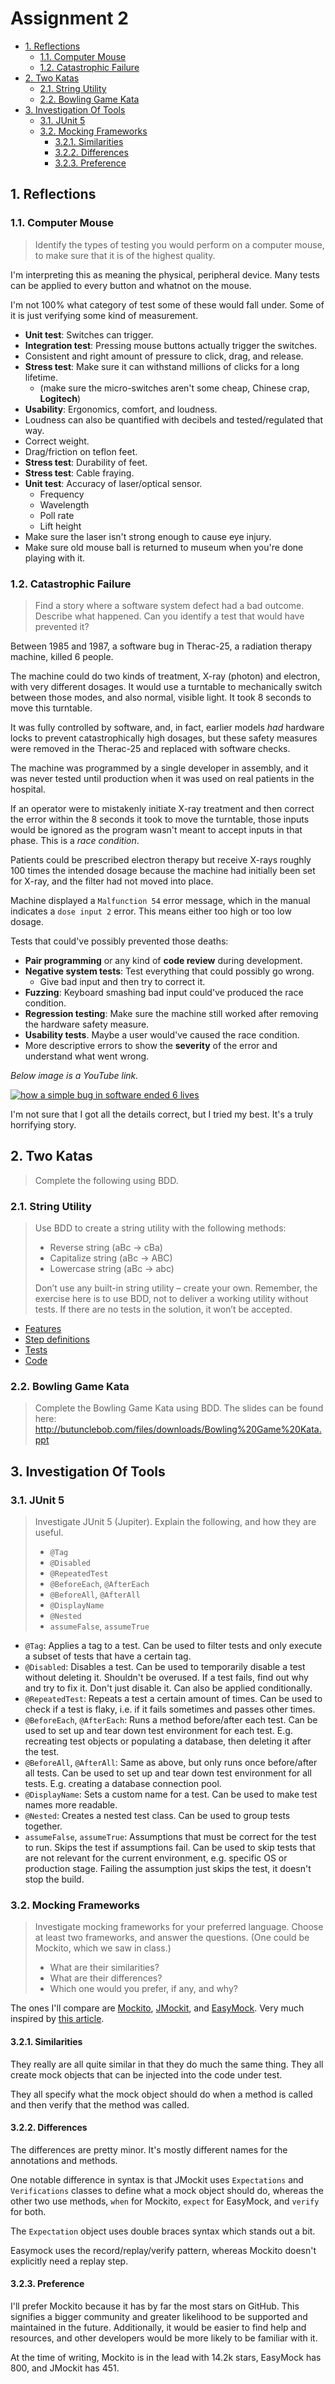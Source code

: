 # Assignment 2

- [1. Reflections](#1-reflections)
    - [1.1. Computer Mouse](#11-computer-mouse)
    - [1.2. Catastrophic Failure](#12-catastrophic-failure)
- [2. Two Katas](#2-two-katas)
    - [2.1. String Utility](#21-string-utility)
    - [2.2. Bowling Game Kata](#22-bowling-game-kata)
- [3. Investigation Of Tools](#3-investigation-of-tools)
    - [3.1. JUnit 5](#31-junit-5)
    - [3.2. Mocking Frameworks](#32-mocking-frameworks)
        - [3.2.1. Similarities](#321-similarities)
        - [3.2.2. Differences](#322-differences)
        - [3.2.3. Preference](#323-preference)

## 1. Reflections

### 1.1. Computer Mouse

> Identify the types of testing you would perform on a computer mouse, to make sure that it is of the highest quality.

I'm interpreting this as meaning the physical, peripheral device. Many tests can be applied to every button and whatnot
on the mouse.

I'm not 100% what category of test some of these would fall under. Some of it is just verifying some kind of
measurement.

- **Unit test**: Switches can trigger.
- **Integration test**: Pressing mouse buttons actually trigger the switches.
- Consistent and right amount of pressure to click, drag, and release.
- **Stress test**: Make sure it can withstand millions of clicks for a long lifetime.
    - (make sure the micro-switches aren't some cheap, Chinese crap, **Logitech**)
- **Usability**: Ergonomics, comfort, and loudness.
- Loudness can also be quantified with decibels and tested/regulated that way.
- Correct weight.
- Drag/friction on teflon feet.
- **Stress test**: Durability of feet.
- **Stress test**: Cable fraying.
- **Unit test**: Accuracy of laser/optical sensor.
    - Frequency
    - Wavelength
    - Poll rate
    - Lift height
- Make sure the laser isn't strong enough to cause eye injury.
- Make sure old mouse ball is returned to museum when you're done playing with it.

### 1.2. Catastrophic Failure

> Find a story where a software system defect had a bad outcome. Describe what happened. Can you identify a test that
> would have prevented it?

Between 1985 and 1987, a software bug in Therac-25, a radiation therapy machine, killed 6 people.

The machine could do two kinds of treatment, X-ray (photon) and electron, with very different dosages.
It would use a turntable to mechanically switch between those modes, and also normal, visible light. It took 8 seconds
to move this turntable.

It was fully controlled by software, and, in fact, earlier models _had_ hardware locks to prevent catastrophically high
dosages,
but these safety measures were removed in the Therac-25 and replaced with software checks.

The machine was programmed by a single developer in assembly, and it was never tested until production when it was used
on real patients in the hospital.

If an operator were to mistakenly initiate X-ray treatment and then correct the error within the 8 seconds it took to
move the turntable,
those inputs would be ignored as the program wasn't meant to accept inputs in that phase. This is a _race condition_.

Patients could be prescribed electron therapy but receive X-rays roughly 100 times the intended dosage
because the machine had initially been set for X-ray, and the filter had not moved into place.

Machine displayed a `Malfunction 54` error message, which in the manual indicates a `dose input 2` error. This means
either too high or too low dosage.

Tests that could've possibly prevented those deaths:

- **Pair programming** or any kind of **code review** during development.
- **Negative system tests**: Test everything that could possibly go wrong.
    - Give bad input and then try to correct it.
- **Fuzzing**: Keyboard smashing bad input could've produced the race condition.
- **Regression testing**: Make sure the machine still worked after removing the hardware safety measure.
- **Usability tests**. Maybe a user would've caused the race condition.
- More descriptive errors to show the **severity** of the error and understand what went wrong.

_Below image is a YouTube link._

[![how a simple bug in software ended 6 lives](https://i.ytimg.com/vi/41Gv-zzICIQ/maxresdefault.jpg)](https://youtu.be/41Gv-zzICIQ)

I'm not sure that I got all the details correct, but I tried my best. It's a truly horrifying story.

## 2. Two Katas

> Complete the following using BDD.

### 2.1. String Utility

> Use BDD to create a string utility with the following methods:
>
> - Reverse string (aBc -> cBa)
> - Capitalize string (aBc -> ABC)
> - Lowercase string (aBc -> abc)
>
> Don’t use any built-in string utility – create your own. Remember, the exercise here is to use BDD, not to deliver a
> working utility without tests. If there are no tests in the solution, it won’t be accepted.

- [Features](/src/test/resources/features)
- [Step definitions](/src/test/java/org/example/StringUtilsStepdefs.java)
- [Tests](/src/test/java/org/example/StringUtilsTest.java)
- [Code](/src/main/java/org/example/StringUtils.java)

### 2.2. Bowling Game Kata

> Complete the Bowling Game Kata using BDD. The slides can be found here:  
> <http://butunclebob.com/files/downloads/Bowling%20Game%20Kata.ppt>

## 3. Investigation Of Tools

### 3.1. JUnit 5

> Investigate JUnit 5 (Jupiter). Explain the following, and how they are useful.
>
> - `@Tag`
> - `@Disabled`
> - `@RepeatedTest`
> - `@BeforeEach`, `@AfterEach`
> - `@BeforeAll`, `@AfterAll`
> - `@DisplayName`
> - `@Nested`
> - `assumeFalse`, `assumeTrue`

- `@Tag`: Applies a tag to a test. Can be used to filter tests and only execute a subset of tests that have a certain
  tag.
- `@Disabled`: Disables a test. Can be used to temporarily disable a test without deleting it. Shouldn't be overused. If
  a test fails, find out why and try to fix it. Don't just disable it. Can also be applied
  conditionally.
- `@RepeatedTest`: Repeats a test a certain amount of times. Can be used to check if a test is flaky, i.e. if it fails
  sometimes and passes other times.
- `@BeforeEach`, `@AfterEach`: Runs a method before/after each test. Can be used to set up and tear down test
  environment for each test. E.g. recreating test objects or populating a database, then deleting it after the test.
- `@BeforeAll`, `@AfterAll`: Same as above, but only runs once before/after all tests. Can be used to set up and tear
  down test environment for all tests. E.g. creating a database connection pool.
- `@DisplayName`: Sets a custom name for a test. Can be used to make test names more readable.
- `@Nested`: Creates a nested test class. Can be used to group tests together.
- `assumeFalse`, `assumeTrue`: Assumptions that must be correct for the test to run. Skips the test if assumptions fail.
  Can be used to skip tests that are not relevant for the current environment, e.g. specific OS or production stage.
  Failing the assumption
  just skips the test, it doesn't stop the build.

### 3.2. Mocking Frameworks

> Investigate mocking frameworks for your preferred language. Choose at least two frameworks, and answer the
> questions. (One could be Mockito, which we saw in class.)
>
> - What are their similarities?
> - What are their differences?
> - Which one would you prefer, if any, and why?

The ones I'll compare are [Mockito](https://site.mockito.org/), [JMockit](https://jmockit.github.io/),
and [EasyMock](https://easymock.org/). Very much inspired
by [this article](https://www.baeldung.com/mockito-vs-easymock-vs-jmockit).

#### 3.2.1. Similarities

They really are all quite similar in that they do much the same thing. They all create mock objects that can be injected
into the code under test.

They all specify what the mock object should do when a method is called and then verify that the method was called.

#### 3.2.2. Differences

The differences are pretty minor. It's mostly different names for the annotations and methods.

One notable difference in syntax is that JMockit uses `Expectations` and `Verifications` classes to define what a mock
object should do, whereas the other two use methods, `when` for Mockito, `expect` for EasyMock, and `verify` for both.

The `Expectation` object uses double braces syntax which stands out a bit.

Easymock uses the record/replay/verify pattern, whereas Mockito doesn't explicitly need a replay step.

#### 3.2.3. Preference

I'll prefer Mockito because it has by far the most stars on GitHub. This signifies a bigger community and greater
likelihood to be supported and maintained in the future. Additionally, it would be easier to find help and resources,
and other developers would be more likely to be familiar with it.

At the time of writing, Mockito is in the lead with 14.2k stars, EasyMock has 800, and JMockit has 451.
